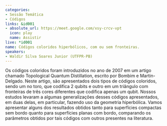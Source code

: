 ```yaml
---
categories:
- Sessão Temática
- Códigos
links: &id001
- absolute_url: https://meet.google.com/xsy-crcv-vpt
  icon: play
  name: Assistir
live: *id001
name: Códigos coloridos hiperbólicos, com ou sem fronteiras.
speakers:
- Waldir Silva Soares Junior (UTFPR-PB)
---
```


Os códigos coloridos foram introduzidos no ano de 2007 em um artigo chamado Topological Quantum Distillation, escrito por Bombim e Martin-Delgado. Neste artigo, são apresentados dois tipos de códigos coloridos, sendo um no toro, que codifica 2 qubits e outro em um triângulo com fronteiras de três cores diferentes que codifica apenas um qubit. Nossos estudos levaram a algumas generalizações desses códigos apresentados, em duas delas, em particular, fazendo uso da geometria hiperbólica. Vamos apresentar alguns dos resultados obtidos tanto para superfícies compactas sem bordo quanto para superfícies planas com bordo, comparando os parâmetros obtidos por tais códigos com outros presentes na literatura.